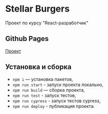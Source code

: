 # Stellar Burgers

Проект по курсу "React-разработчик"

## Github Pages

[Проект](https://notnamejack.github.io/project-burger/)

## Установка и сборка

- `npm i` — установка пакетов,
- `npm run start` - запуск проекта локально,
- `npm run build` — сборка проекта,
- `npm run test` - запуск тестов,
- `npm run cypress` - запуск тестов cypress,
- `npm run deploy` - публикация проекта.
